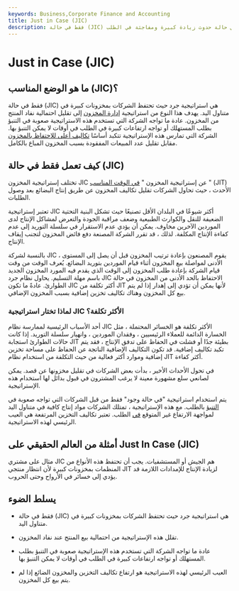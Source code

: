 ```yaml
---
keywords: Business,Corporate Finance and Accounting
title: Just in Case (JIC)
description: فقط في حالة (JIC) يشير إلى استراتيجية المخزون حيث تحتفظ الشركات بمخزونات كبيرة في متناول اليد في حالة حدوث زيادة كبيرة ومفاجئة في الطلب.
---
```


# Just in Case (JIC)
## ما هو الوضع المناسب (JIC)؟

فقط في حالة (JIC) هي استراتيجية جرد حيث تحتفظ الشركات بمخزونات كبيرة في متناول اليد. يهدف هذا النوع من استراتيجية [إدارة المخزون](/inventory-management) إلى تقليل احتمالية نفاد المنتج من المخزون. عادة ما تواجه الشركة التي تستخدم هذه الاستراتيجية صعوبة في التنبؤ بطلب المستهلك أو تواجه ارتفاعات كبيرة في الطلب في أوقات لا يمكن التنبؤ بها. الشركة التي تمارس هذه الإستراتيجية تتكبد أساسًا [تكاليف أعلى للاحتفاظ بالمخزون](/holding-costs) مقابل تقليل عدد المبيعات المفقودة بسبب المخزون المباع بالكامل.

## كيف تعمل فقط في حالة (JIC)

تختلف إستراتيجية المخزون JIC عن إستراتيجية المخزون " [في الوقت المناسب](/jit) " (JIT) الأحدث ، حيث تحاول الشركات تقليل تكاليف المخزون عن طريق إنتاج البضائع بعد وصول الطلبات.

تعتبر إستراتيجية JIC أكثر شيوعًا في البلدان الأقل تصنيعًا حيث تشكل البنية التحتية الضعيفة للنقل والكوارث الطبيعية وضعف مراقبة الجودة والتعرض لمشاكل الإنتاج لدى الموردين الآخرين مخاوف. يمكن أن يؤدي عدم الاستقرار في سلسلة التوريد إلى عدم كفاءة الإنتاج المكلفة. لذلك ، قد تقرر الشركة المصنعة دفع فائض المخزون لتجنب إيقاف الإنتاج.

بالنسبة لشركة JIC ، يقوم المصنعون بإعادة ترتيب المخزون قبل أن يصل إلى المستوى الأدنى لمواصلة بيع المخزون أثناء قيام الموردين بتوريد البضائع. يُعرف الوقت من وقت قيام الشركة بإعادة طلب المخزون إلى الوقت الذي يقدم فيه المورد المخزون الجديد باسم مهلة التسليم. يحاول نظام جرد JIC الاحتفاظ بالحد الأدنى من المخزون في حالة الطوارئ. عادةً ما تكون JIC أكثر تكلفة من JIT لأنها يمكن أن تؤدي إلى إهدار إذا لم يتم بيع كل المخزون وهناك تكاليف تخزين إضافية بسبب المخزون الإضافي.

### لماذا تختار استراتيجية JIC الأكثر تكلفة؟

أحد الأسباب الرئيسية لممارسة نظام JIC الأكثر تكلفة هو الخسائر المحتملة ، مثل الخسارة الدائمة للعملاء الرئيسيين ، وفقدان الموردين ، وانهيار سلسلة التوريد. إذا كانت حالات الطوارئ استجابة JIT بطيئة جدًا أو فشلت في الحفاظ على تدفق الإنتاج ، فقد يتم تكبد تكاليف إضافية. قد تكون التكاليف الإضافية الناتجة عن الحفاظ على مساحة تخزين إضافية وموارد أكثر فعالية من حيث التكلفة من استخدام نظام JIT أكثر كفاءة.

في تحول الأحداث الأخير ، بدأت بعض الشركات في تقليل مخزونها عن قصد. يمكن لصانعي سلع مشهورة معينة لا يرغب المشترون في قبول بدائل لها استخدام هذه الإستراتيجية.

يتم استخدام استراتيجية "في حالة وجود" فقط من قبل الشركات التي تواجه صعوبة في [التنبؤ](/forecasting) بالطلب. مع هذه الإستراتيجية ، تمتلك الشركات مواد إنتاج كافية في متناول اليد لمواجهة الارتفاع غير المتوقع [في](/spike) الطلب. تعتبر تكاليف التخزين المرتفعة هي العيب الرئيسي لهذه الاستراتيجية.

## أمثلة من العالم الحقيقي على Just In Case (JIC)

مثال على مشتري JIC هم الجيش أو المستشفيات. يجب أن تحتفظ هذه الأنواع من المنظمات بمخزونات كبيرة لأن انتظار منتجي JIT لزيادة الإنتاج للإمدادات اللازمة قد يؤدي إلى خسائر في الأرواح وحتى الحروب.

## يسلط الضوء

- فقط في حالة (JIC) هي استراتيجية جرد حيث تحتفظ الشركات بمخزونات كبيرة في متناول اليد.

- تقلل هذه الإستراتيجية من احتمالية بيع المنتج عند نفاد المخزون.

- عادة ما تواجه الشركة التي تستخدم هذه الإستراتيجية صعوبة في التنبؤ بطلب المستهلك أو تواجه ارتفاعات كبيرة في الطلب في أوقات لا يمكن التنبؤ بها.

- العيب الرئيسي لهذه الاستراتيجية هو ارتفاع تكاليف التخزين والمخزون الضائع إذا لم يتم بيع كل المخزون.

